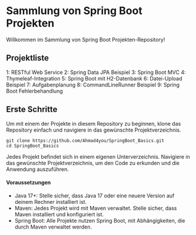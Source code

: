 # Sammlung von Spring Boot Projekten
Willkommen im Sammlung von Spring Boot Projekten-Repository!

## Projektliste
1: RESTful Web Service
2: Spring Data JPA Beispiel
3: Spring Boot MVC
4: Thymeleaf-Integration
5: Spring Boot mit H2-Datenbank
6: Datei-Upload Beispiel
7: Aufgabenplanung
8: CommandLineRunner Beispiel
9: Spring Boot Fehlerbehandlung

## Erste Schritte
Um mit einem der Projekte in diesem Repository zu beginnen, klone das Repository einfach und navigiere in das gewünschte Projektverzeichnis.
```
git clone https://github.com/Ahmad4you/SpringBoot_Basics.git
cd SpringBoot_Basics
```

Jedes Projekt befindet sich in einem eigenen Unterverzeichnis. Navigiere in das gewünschte Projektverzeichnis, um den Code zu erkunden und die Anwendung auszuführen.

#### Voraussetzungen
- Java 17+: Stelle sicher, dass Java 17 oder eine neuere Version auf deinem Rechner installiert ist.
- Maven: Jedes Projekt wird mit Maven verwaltet. Stelle sicher, dass Maven installiert und konfiguriert ist.
- Spring Boot: Alle Projekte nutzen Spring Boot, mit Abhängigkeiten, die durch Maven verwaltet werden.
